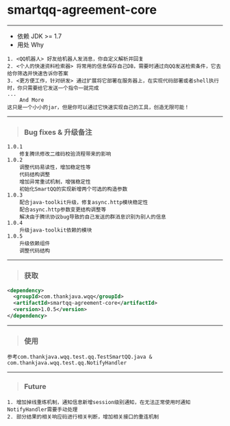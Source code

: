 # smartqq-agreement-core
---
- 依赖 JDK >= 1.7
- 用处 Why
```
1. <QQ机器人> 好友给机器人发消息，你自定义解析并回复
2. <个人的快速资料检索器> 将常用的信息保存自己DB，需要时通过向QQ发送检索条件，它去给你筛选并快速告诉你答案
3. <更方便工作，针对研发> 通过扩展将它部署在服务器上，在实现代码部署或者shell执行时，你只需要给它发送一个指令一就完成
...
    And More
这只是一个小小的jar，但是你可以通过它快速实现自己的工具，创造无限可能！
```

---
> ### Bug fixes & 升级备注
```
1.0.1     
    修复腾讯修改二维码校验流程带来的影响      
1.0.2
    调整代码易读性，增加稳定性等      
    代码结构调整
    增加异常重试机制，增强稳定性
    初始化SmartQQ的实现新增两个可选的构造参数
1.0.3      
    配合java-toolkit升级，修复async.http模块稳定性
    配合async.http参数变更结构调整等
    解决由于腾讯协议bug导致的自己发送的群消息识别为别人的信息
1.0.4 
    升级java-toolkit依赖的模块
1.0.5
    升级依赖组件
    调整代码结构
```     

---
> ### 获取
```xml
<dependency>
  <groupId>com.thankjava.wqq</groupId>
  <artifactId>smartqq-agreement-core</artifactId>
  <version>1.0.5</version>
</dependency>
```
---

> ### 使用

    参考com.thankjava.wqq.test.qq.TestSmartQQ.java & com.thankjava.wqq.test.qq.NotifyHandler

---
> ### Future

    1. 增加掉线重练机制，通知信息新增session级别通知，在无法正常使用时通知NotifyHandler需要手动处理
    2. 部分结果的相关响应码进行相关判断，增加相关接口的重连机制